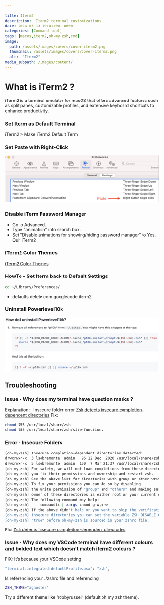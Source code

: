 ```yaml
---

title: Iterm2
description:  Iterm2 terminal customizations
date: 2024-05-13 19:01:00 -0600
categories: [Command-tool]
tags: [macos,iterm2,oh-my-zsh,cmd]
image:
  path: /assets/images/covers/cover-iterm2.png
  thumbnail: /assets/images/covers/cover-iterm2.png
  alt:  "Iterm2"
media_subpath: /images/content/
---
```



# What is  iTerm2 ?

iTerm2 is a terminal emulator for macOS that offers advanced features such as split panes, customizable profiles, and extensive keyboard shortcuts to enhance productivity.

### Set Iterm as Default Terminal

iTerm2 > Make iTerm2 Default Term

### Set Paste with Right-Click

![iterm2 preference](/assets/images/content/iterm2.preferences.png)

### Disable iTerm Password Manager

- Go to Advanced.
- Type "animation" into search box.
- Set "Disable animations for showing/hiding password manager" to Yes. Quit iTerm2

### iTerm2 Color Themes

[iTerm2 Color Themes](https://iterm2colorschemes.com/)

### HowTo - Set Iterm back to Default Settings

```bash
cd ~/Library/Preferences/
```

- defaults delete com.googlecode.iterm2

### Uninstall Powerlevel10k

![Uninstall Powerlevel10k](/assets/images/content/uninstall.powerlevel10k.png)

## Troubleshooting

### Issue - Why does my terminal have question marks ?

Explanation:   Insecure folder error
[Zsh detects insecure completion-dependent directories](https://stackoverflow.com/questions/61433167/zsh-detects-insecure-completion-dependent-directories)
Fix:

```bash
chmod 755 /usr/local/share/zsh
chmod 755 /usr/local/share/zsh/site-functions
```

### Error - Insecure Folders

```bash
[oh-my-zsh] Insecure completion-dependent directories detected:
drwxrwxr-x  3 lsobremonte  admin   96 12 Dec  2020 /usr/local/share/zsh
drwxrwxr-x  5 lsobremonte  admin  160  7 Mar 21:37 /usr/local/share/zsh/site-functions
[oh-my-zsh] For safety, we will not load completions from these directories until
[oh-my-zsh] you fix their permissions and ownership and restart zsh.
[oh-my-zsh] See the above list for directories with group or other writability.
[oh-my-zsh] To fix your permissions you can do so by disabling
[oh-my-zsh] the write permission of "group" and "others" and making sure that the
[oh-my-zsh] owner of these directories is either root or your current user.
[oh-my-zsh] The following command may help:
[oh-my-zsh]     compaudit | xargs chmod g-w,o-w
[oh-my-zsh] If the above didn't help or you want to skip the verification of
[oh-my-zsh] insecure directories you can set the variable ZSH_DISABLE_COMPFIX to
[oh-my-zsh] "true" before oh-my-zsh is sourced in your zshrc file.
```

Fix:
[Zsh detects insecure completion-dependent directories](https://stackoverflow.com/questions/61433167/zsh-detects-insecure-completion-dependent-directories)

### Issue - Why does my VSCode terminal have different colours and bolded text which doesn’t match iterm2 colours ?

FIX:
It’s because your VSCode setting

```bash
"terminal.integrated.defaultProfile.osx": "zsh",
```

Is referencing your ./zshrc file and referencing

```bash
ZSH_THEME="agnoster"
```

Try a different theme like ‘robbyrussell’ (default oh my zsh theme).
